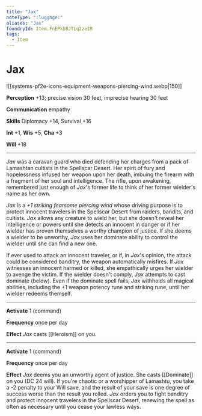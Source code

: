 ```yaml
---
title: "Jax"
noteType: ":luggage:"
aliases: "Jax"
foundryId: Item.FnEPkbBJTLq2zeIM
tags:
  - Item
---
```


# Jax
![[systems-pf2e-icons-equipment-weapons-piercing-wind.webp|150]]

**Perception** +13; precise vision 30 feet, imprecise hearing 30 feet

**Communication** empathy

**Skills** Diplomacy +14, Survival +16

**Int** +1, **Wis** +5, **Cha** +3

**Will** +18

* * *

_Jax_ was a caravan guard who died defending her charges from a pack of Lamashtan cultists in the Spellscar Desert. Her spirit of fury and hopelessness infused her weapon upon her death, imbuing the firearm with a fragment of her soul and intelligence. The rifle, upon awakening, remembered just enough of _Jax_'s former life to think of her former wielder's name as her own.

_Jax_ is a _+1 striking fearsome piercing wind_ whose driving purpose is to protect innocent travelers in the Spellscar Desert from raiders, bandits, and cultists. _Jax_ allows any creature to wield her, but she doesn't reveal her intelligence or powers until she detects an innocent in danger or if her wielder has proven themselves a worthy champion of justice. If she deems a wielder to be unworthy, _Jax_ uses her dominate ability to control the wielder until she can find a new one.

If ever used to attack an innocent traveler, or if, in _Jax_'s opinion, the attack could be considered banditry, the weapon automatically misfires. If _Jax_ witnesses an innocent harmed or killed, she empathically urges her wielder to avenge the victim. If the wielder doesn't comply, _Jax_ attempts to cast dominate (below). Even if the dominate spell fails, _Jax_ withholds all magical abilities, including the +1 weapon potency rune and striking rune, until her wielder redeems themself.

* * *

**Activate** 1 (command)

**Frequency** once per day

**Effect** _Jax_ casts [[Heroism]] on you.

* * *

**Activate** 1 (command)

**Frequency** once per day

**Effect** _Jax_ deems you an unworthy agent of justice. She casts [[Dominate]] on you (DC 24 will). If you're chaotic or a worshipper of Lamashtu, you take a -2 penalty to your Will save, and the result of your save is one degree of success worse than the result you rolled. _Jax_ orders you to fight banditry and protect innocent travelers in the Spellscar Desert, renewing the spell as often as necessary until you cease your lawless ways.

